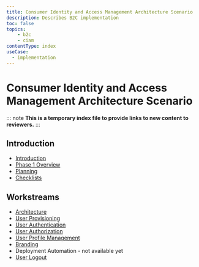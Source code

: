 ```yaml
---
title: Consumer Identity and Access Management Architecture Scenario
description: Describes B2C implementation 
toc: false
topics:
    - b2c
    - ciam
contentType: index
useCase:
  - implementation
---
```

# Consumer Identity and Access Management Architecture Scenario

::: note
**This is a temporary index file to provide links to new content to reviewers.**
:::

## Introduction

* [Introduction](/architecture-scenarios/b2c/introduction)
* [Phase 1 Overview](/architecture-scenarios/b2c/phase-1-overview)
* [Planning](/architecture-scenarios/b2c/planning)
* [Checklists](/architecture-scenarios/b2c/checklists)

## Workstreams

* [Architecture](/architecture-scenarios/b2c/tenant-architecture)
* [User Provisioning](/architecture-scenarios/b2c/user-provisioning)
* [User Authentication](/architecture-scenarios/b2c/authentication)
* [User Authorization](/architecture-scenarios/b2c/user-authorization)
* [User Profile Management](/architecture-scenarios/b2c/user-profile-mgmt)
* [Branding](/architecture-scenarios/b2c/branding)
* Deployment Automation - not available yet
* [User Logout](/architecture-scenarios/b2c/user-logout)
